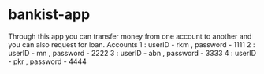 # bankist-app
Through this app you can transfer money from one account to another and you can also request for loan.
Accounts
1 : userID - rkm , password - 1111
2 : userID - mn , password - 2222
3 : userID - abn , password - 3333
4 : userID - pkr , password - 4444
